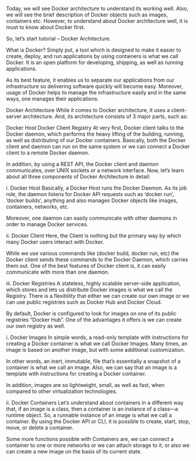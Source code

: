 Today, we will see Docker architecture to understand its working well. Also, we will see the brief description of Docker objects such as images, containers etc. However, to understand about Docker architecture well, it is must to know about Docker first. 

So, let’s start tutorial – Docker Architecture.

What is Docker?
Simply put, a tool which is designed to make it easier to create, deploy, and run applications by using containers is what we call Docker. It is an open platform for developing, shipping, as well as running applications.

As its best feature, it enables us to separate our applications from our infrastructure so delivering software quickly will become easy. Moreover, usage of Docker helps to manage the infrastructure easily and in the same ways, one manages their applications.

Docker Architecture
While it comes to Docker architecture, it uses a client-server architecture. And, its architecture consists of 3 major parts, such as:

Docker Host
Docker Client
Registry
At very first, Docker client talks to the Docker daemon, which performs the heavy lifting of the building, running, as well as distributing of our Docker containers. Basically, both the Docker client and daemon can run on the same system or we can connect a Docker client to a remote Docker daemon.

In addition, by using a REST API, the Docker client and daemon communicates, over UNIX sockets or a network interface. Now, let’s learn about all three components of Docker Architecture in detail:


i. Docker Host
Basically, a Docker Host runs the Docker Daemon. As its job role, the daemon listens for Docker API requests such as ‘docker run’, ‘docker builds’, anything and also manages Docker objects like images, containers, networks, etc.

Moreover, one daemon can easily communicate with other daemons in order to manage Docker services.

ii. Docker Client
Here, the Client is nothing but the primary way by which many Docker users interact with Docker.

While we use various commands like (docker build, docker run, etc) the Docker client sends these commands to the Docker Daemon, which carries them out. One of the best features of Docker client is, it can easily communicate with more than one daemon.

iii. Docker Registries
A stateless, highly scalable server-side application, which stores and lets us distribute Docker images is what we call the Registry. There is a flexibility that either we can create our own image or we can use public registries such as Docker Hub and Docker Cloud.

By default, Docker is configured to look for images on one of its public registries “Docker Hub”. One of the advantages it offers is we can create our own registry as well.

i. Docker Images
In simple words, a read-only template with instructions for creating a Docker container is what we call Docker Images. Many times, an image is based on another image, but with some additional customization.


In other words, an inert, immutable, file that’s essentially a snapshot of a container is what we call an image. Also, we can say that an image is a template with instructions for creating a Docker container.

In addition, images are so lightweight, small, as well as fast, when compared to other virtualization technologies.

ii. Docker Containers
Let’s understand about containers in a different way that, if an image is a class, then a container is an instance of a class—a runtime object. So, a runnable instance of an image is what we call a container. By using the Docker API or CLI, it is possible to create, start, stop, move, or delete a container.

Some more functions possible with Containers are, we can connect a container to one or more networks or we can attach storage to it, or also we can create a new image on the basis of its current state.
